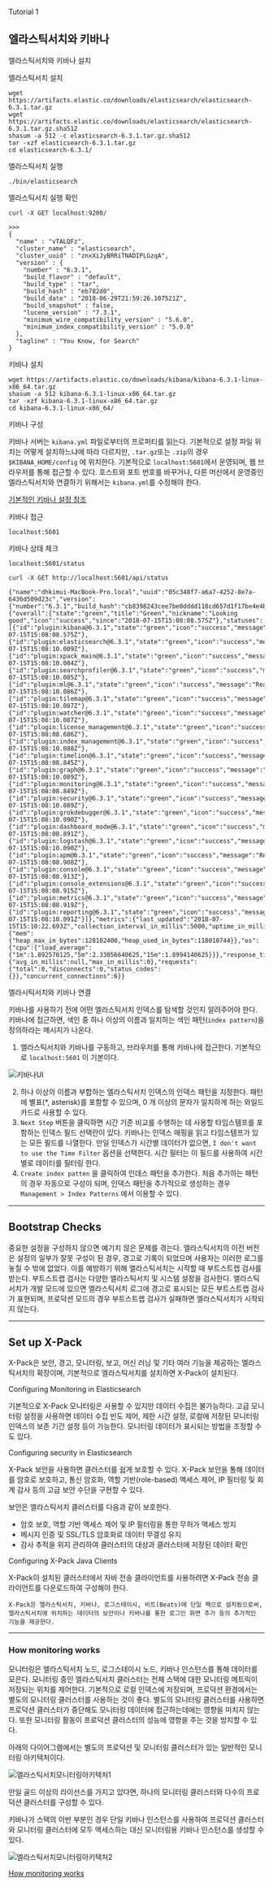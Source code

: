 Tutorial 1

## 엘라스틱서치와 키바나

엘라스틱서치와 키바나 설치

엘라스틱서치 설치

```
wget https://artifacts.elastic.co/downloads/elasticsearch/elasticsearch-6.3.1.tar.gz
wget https://artifacts.elastic.co/downloads/elasticsearch/elasticsearch-6.3.1.tar.gz.sha512
shasum -a 512 -c elasticsearch-6.3.1.tar.gz.sha512 
tar -xzf elasticsearch-6.3.1.tar.gz
cd elasticsearch-6.3.1/ 
```

엘라스틱서치 실행

```
./bin/elasticsearch
```

엘라스틱서치 실행 확인

```
curl -X GET localhost:9200/

>>>
{
  "name" : "vTALQFz",
  "cluster_name" : "elasticsearch",
  "cluster_uuid" : "znxXiJyBRRiTNADIPLGzqA",
  "version" : {
    "number" : "6.3.1",
    "build_flavor" : "default",
    "build_type" : "tar",
    "build_hash" : "eb782d0",
    "build_date" : "2018-06-29T21:59:26.107521Z",
    "build_snapshot" : false,
    "lucene_version" : "7.3.1",
    "minimum_wire_compatibility_version" : "5.6.0",
    "minimum_index_compatibility_version" : "5.0.0"
  },
  "tagline" : "You Know, for Search"
}
```

키바나 설치

```
wget https://artifacts.elastic.co/downloads/kibana/kibana-6.3.1-linux-x86_64.tar.gz
shasum -a 512 kibana-6.3.1-linux-x86_64.tar.gz 
tar -xzf kibana-6.3.1-linux-x86_64.tar.gz
cd kibana-6.3.1-linux-x86_64/ 
```

키바나 구성

키바나 서버는 `kibana.yml` 파일로부터의 프로퍼티를 읽는다. 기본적으로 설정 파일 위치는 어떻게 설치하느냐에 따라 다르지만, `.tar.gz`또는 `.zip`의 경우 `$KIBANA_HOME/config` 에 위치한다. 기본적으로 `localhost:5601`에서 운영되며, 웹 브라우저를 통해 접근할 수 있다. 호스트와 포트 번호를 바꾸거나, 다른 머신에서 운영중인 엘라스틱서치와 연결하기 위해서는 `kibana.yml`를 수정해야 한다.

[기본적인 키바나 설정 참조](https://www.elastic.co/guide/en/kibana/current/settings.html)

키바나 접근

```
localhost:5601
```

키바나 상태 체크

```
localhost:5601/status

curl -X GET http://localhost:5601/api/status

{"name":"dhkimui-MacBook-Pro.local","uuid":"05c348f7-a6a7-4252-8e7a-6436d509d23c","version":{"number":"6.3.1","build_hash":"cb8398243cee7be0dddd118cd657d1f17be4e4be","build_number":17276,"build_snapshot":false},"status":{"overall":{"state":"green","title":"Green","nickname":"Looking good","icon":"success","since":"2018-07-15T15:08:08.575Z"},"statuses":[{"id":"plugin:kibana@6.3.1","state":"green","icon":"success","message":"Ready","since":"2018-07-15T15:08:08.575Z"},{"id":"plugin:elasticsearch@6.3.1","state":"green","icon":"success","message":"Ready","since":"2018-07-15T15:08:10.009Z"},{"id":"plugin:xpack_main@6.3.1","state":"green","icon":"success","message":"Ready","since":"2018-07-15T15:08:10.084Z"},{"id":"plugin:searchprofiler@6.3.1","state":"green","icon":"success","message":"Ready","since":"2018-07-15T15:08:10.085Z"},{"id":"plugin:ml@6.3.1","state":"green","icon":"success","message":"Ready","since":"2018-07-15T15:08:10.086Z"},{"id":"plugin:tilemap@6.3.1","state":"green","icon":"success","message":"Ready","since":"2018-07-15T15:08:10.087Z"},{"id":"plugin:watcher@6.3.1","state":"green","icon":"success","message":"Ready","since":"2018-07-15T15:08:10.087Z"},{"id":"plugin:license_management@6.3.1","state":"green","icon":"success","message":"Ready","since":"2018-07-15T15:08:08.686Z"},{"id":"plugin:index_management@6.3.1","state":"green","icon":"success","message":"Ready","since":"2018-07-15T15:08:10.088Z"},{"id":"plugin:timelion@6.3.1","state":"green","icon":"success","message":"Ready","since":"2018-07-15T15:08:08.845Z"},{"id":"plugin:graph@6.3.1","state":"green","icon":"success","message":"Ready","since":"2018-07-15T15:08:10.089Z"},{"id":"plugin:monitoring@6.3.1","state":"green","icon":"success","message":"Ready","since":"2018-07-15T15:08:08.849Z"},{"id":"plugin:security@6.3.1","state":"green","icon":"success","message":"Ready","since":"2018-07-15T15:08:10.089Z"},{"id":"plugin:grokdebugger@6.3.1","state":"green","icon":"success","message":"Ready","since":"2018-07-15T15:08:10.090Z"},{"id":"plugin:dashboard_mode@6.3.1","state":"green","icon":"success","message":"Ready","since":"2018-07-15T15:08:08.891Z"},{"id":"plugin:logstash@6.3.1","state":"green","icon":"success","message":"Ready","since":"2018-07-15T15:08:10.090Z"},{"id":"plugin:apm@6.3.1","state":"green","icon":"success","message":"Ready","since":"2018-07-15T15:08:08.908Z"},{"id":"plugin:console@6.3.1","state":"green","icon":"success","message":"Ready","since":"2018-07-15T15:08:08.913Z"},{"id":"plugin:console_extensions@6.3.1","state":"green","icon":"success","message":"Ready","since":"2018-07-15T15:08:08.915Z"},{"id":"plugin:metrics@6.3.1","state":"green","icon":"success","message":"Ready","since":"2018-07-15T15:08:08.919Z"},{"id":"plugin:reporting@6.3.1","state":"green","icon":"success","message":"Ready","since":"2018-07-15T15:08:10.091Z"}]},"metrics":{"last_updated":"2018-07-15T15:10:22.693Z","collection_interval_in_millis":5000,"uptime_in_millis":149183,"process":{"mem":{"heap_max_in_bytes":128102400,"heap_used_in_bytes":118010744}},"os":{"cpu":{"load_average":{"1m":1.892578125,"5m":2.33056640625,"15m":1.8994140625}}},"response_times":{"avg_in_millis":null,"max_in_millis":0},"requests":{"total":0,"disconnects":0,"status_codes":{}},"concurrent_connections":6}}

```

엘라시틱서치와 키바나 연결

키바나를 사용하기 전에 어떤 엘라스틱서치 인덱스를 탐색할 것인지 알려주어야 한다. 키바나에 접근하면, 색인  중 하나 이상의 이름과 일치하는 색인 패턴(`index pattern`)을 정의하라는 메시지가 나온다.

1. 엘라스틱서치와 키바나를 구동하고, 브라우저를 통해 키바나에 접근한다. 기본적으로 `localhost:5601` 이 기본이다. 

![키바나UI](../Image/키바나UI.png)

2. 하나 이상의 이름과 부합하는 엘라스틱서치 인덱스의 인덱스 패턴을 지정한다. 패턴에 별표(*, asterisk)를 포함할 수 있으며, 0 개 이상의 문자가 일치하게 하는 와일드카드로 사용할 수 있다. 
3. `Next Step` 버튼을 클릭하면 시간 기준 비교를 수행하는 데 사용할 타임스템프를 포함하는 인덱스 필드 선택란이 있다. 키바나는 인덱스 매핑을 읽고 타임스템프가 있는 모든 필드를 나열한다. 만일 인덱스가 시간별 데이터가 없으면, `I don't want to use the Time Filter` 옵션을 선택한다. 시간 필터는 이 필드를 사용하여 시간별로 데이터를 필터링 한다. 
4. `Create index patten` 을 클릭하여 인데스 패턴을 추가한다. 처음 추가하는 패턴의 경우 자동으로 구성이 되며, 인덱스 패턴을 추가적으로 생성하는 경우 `Management > Index Patterns` 에서 이용할 수 있다. 

-----

## Bootstrap Checks

중요한 설정을 구성하지 않으면 예기치 않은 문제를 겪는다. 엘라스틱서치의 이전 버전은 설정의 일부가 잘못 구성이 된 경우, 경고로 기록이 되었으며 사용자는 이러한 로그를 놓칠 수 밖에 없었다. 이를 예방하기 위해 엘라스틱서치는 시작할 때 부트스트랩 검사를 받는다. 부트스트랩 검사는 다양한 엘라스틱서치 및 시스템 설정을 검사한다. 엘라스틱서치가 개발 모드에 있으면 엘라스틱서치 로그에 경고로 표시되는 모든 부트스트랩 검사가 표현되며, 프로덕션 모드의 경우 부트스트랩 검사가 실패하면 엘라스틱서치가 시작되지 않는다.

-----

## Set up X-Pack

X-Pack은 보안, 경고, 모니터링, 보고, 머신 러닝 및 기타 여러 기능을 제공하는 엘라스틱서치의 확장이며, 기본적으로 엘라스틱서치를 설치하면 X-Pack이 설치된다.

Configuring Monitoring in Elasticsearch

기본적으로 X-Pack 모니터링은 사용할 수 있지만 데이터 수집은 불가능하다. 고급 모니터링 설정을 사용하면 데이터 수집 빈도 제어, 제한 시간 설정, 로컬에 저장된 모니터링 인덱스의 보존 기간 설정 등이 가능한다. 모니터링 데이터가 표시되는 방법을 조정할 수도 있다.

Configuring security in Elasticsearch

X-Pack 보안을 사용하면 클러스터를 쉽게 보호할 수 있다. X-Pack 보안을 통해 데이터를 암호로 보호하고, 통신 암호화, 역할 기반(role-based) 액세스 제어, IP 필터링 및 회계 감사 등의 고급 보안 수단을 구현할 수 있다.

보안은 엘라스틱서치 클러스터를 다음과 같이 보호한다.

- 암호 보호, 역할 기반 액세스 제어 및 IP 필터링을 통한 무허가 액세스 방지
- 메시지 인증 및 SSL/TLS 암호화로 데이터 무결성 유지
- 감사 추적을 위지 관리하여 클러스터의 대상과 클러스터에 저장된 데이터 확인

Configuring X-Pack Java Clients

X-Pack이 설치된 클러스터에서 자바 전송 클라이언트를 사용하려면 X-Pack 전송 클라이언트를 다운로드하여 구성해야 한다.

```
X-Pack은 엘라스틱서치, 키바나, 로그스테이시, 비트(Beats)에 단일 팩으로 설치됨으로써, 엘라스틱서치에 위치하는 데이터의 보안이나 키바나를 통한 로그인 화면 추가 등의 추가적인 기능을 제공한다.
```

-----

### How monitoring works

모니터링은 엘라스틱서치 노드, 로그스테이시 노드, 키바나 인스턴스를 통해 데이터를 모은다. 모니터링 중인 엘라스틱서치 클러스터는 전체 스택에 대한 모니터링 메트릭이 저장되는 위치를 제어한다. 기본적으로 로컬 인덱스에 저장되며, 프로덕션 환경에서는 별도의 모니터링 클러스터를 사용하는 것이 좋다. 별도의 모니터링 클러스터를 사용하면 프로덕션 클러스터가 중단해도 모니터링 데이터에 접근하는데에는 영향을 미치지 않는다. 또한 모니터링 활동이 프로덕션 클러스터의 성능에 영향을 주는 것을 방지할 수 있다.

아래의 다이어그램에서는 별도의 프로덕션 및 모니터링 클러스터가 있는 일반적인 모니터링 아키텍처이다.

![엘라스틱서치모니터링아키텍처1](../Image/엘라스틱서치모니터링아키텍처1.png)

만일 골드 이상의 라이선스를 가지고 있다면, 하나의 모니터링 클러스터와 다수의 프로덕션 클러스터를 구성할 수 있다.

키바나가 스택의 이반 부분인 경우 단일 키바나 인스턴스를 사용하여 프로덕션 클러스터와 모니터링 클러스터에 모두 액세스하는 대신 모니터링용 키바나 인스턴스를 생성할 수 있다.

![엘라스틱서치모니터링아키텍처2](../Image/엘라스틱서치모니터링아키텍처2.png)

[How monitoring works](https://www.elastic.co/guide/en/elastic-stack-overview/6.3/how-monitoring-works.html)

